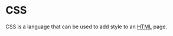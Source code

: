# CSS



CSS is a language that can be used to add style to an [HTML](/wiki/HTML) page.































